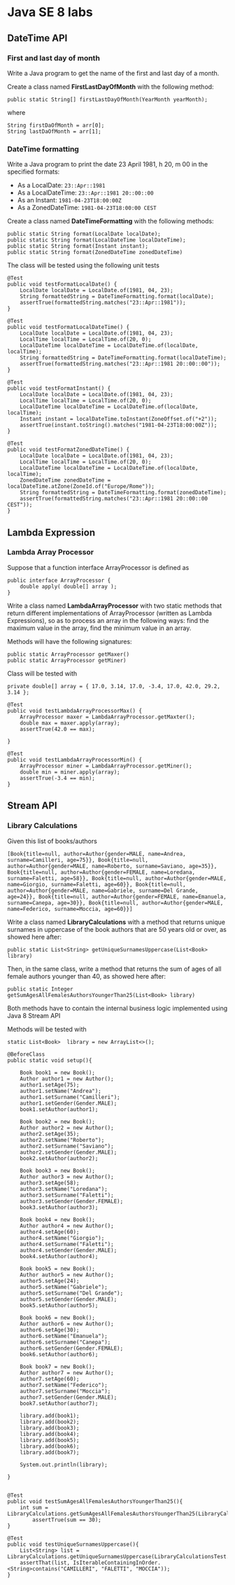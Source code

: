 # Java SE 8 labs
## DateTime API
### First and last day of month

Write a Java program to get the name of the first and last day of a month.

Create a class named **FirstLastDayOfMonth** with the following method:

```
public static String[] firstLastDayOfMonth(YearMonth yearMonth);
```
where

```
String firstDaOfMonth = arr[0];
String lastDaOfMonth = arr[1];
```


### DateTime formatting
Write a Java program to print the date 23 April 1981, h 20, m 00 in the specified formats:

- As a LocalDate: `23::Apr::1981`
- As a LocalDateTime: `23::Apr::1981 20::00::00`
- As an Instant: `1981-04-23T18:00:00Z`
- As a ZonedDateTime: `1981-04-23T18:00:00 CEST`

Create a class named **DateTimeFormatting** with the following methods:

```
public static String format(LocalDate localDate);
public static String format(LocalDateTime localDateTime);
public static String format(Instant instant);
public static String format(ZonedDateTime zonedDateTime)
```

The class will be tested using the following unit tests

```
@Test
public void testFormatLocalDate() {
    LocalDate localDate = LocalDate.of(1981, 04, 23);
    String formattedString = DateTimeFormatting.format(localDate);
    assertTrue(formattedString.matches("23::Apr::1981"));
}

@Test
public void testFormatLocalDateTime() {
    LocalDate localDate = LocalDate.of(1981, 04, 23);
    LocalTime localTime = LocalTime.of(20, 0);
    LocalDateTime localDateTime = LocalDateTime.of(localDate, localTime);
    String formattedString = DateTimeFormatting.format(localDateTime);
    assertTrue(formattedString.matches("23::Apr::1981 20::00::00"));
}

@Test
public void testFormatInstant() {
    LocalDate localDate = LocalDate.of(1981, 04, 23);
    LocalTime localTime = LocalTime.of(20, 0);
    LocalDateTime localDateTime = LocalDateTime.of(localDate, localTime);
    Instant instant = localDateTime.toInstant(ZoneOffset.of("+2"));
    assertTrue(instant.toString().matches("1981-04-23T18:00:00Z"));
}

@Test
public void testFormatZonedDateTime() {
    LocalDate localDate = LocalDate.of(1981, 04, 23);
    LocalTime localTime = LocalTime.of(20, 0);
    LocalDateTime localDateTime = LocalDateTime.of(localDate, localTime);
    ZonedDateTime zonedDateTime = localDateTime.atZone(ZoneId.of("Europe/Rome"));
    String formattedString = DateTimeFormatting.format(zonedDateTime);
    assertTrue(formattedString.matches("23::Apr::1981 20::00::00 CEST"));
}
```

## Lambda Expression

### Lambda Array Processor
Suppose that a function interface ArrayProcessor is defined as
```
public interface ArrayProcessor {
    double apply( double[] array );
}
```
Write a class named **LambdaArrayProcessor** with two static methods that return different implementations of ArrayProcessor (written as Lambda Expressions), so as to  process an array in the following ways: find the maximum value in the array, find the minimum value in an array.

Methods will have the following signatures:

```
public static ArrayProcessor getMaxer()
public static ArrayProcessor getMiner)

```

Class will be tested with

```
private double[] array = { 17.0, 3.14, 17.0, -3.4, 17.0, 42.0, 29.2, 3.14 };

@Test
public void testLambdaArrayProcessorMax() {
    ArrayProcessor maxer = LambdaArrayProcessor.getMaxter();
    double max = maxer.apply(array);
    assertTrue(42.0 == max);
    
}

@Test
public void testLambdaArrayProcessorMin() {
    ArrayProcessor miner = LambdaArrayProcessor.getMiner();
    double min = miner.apply(array);
    assertTrue(-3.4 == min);
}
```

## Stream API

### Library Calculations

Given this list of books/authors

```
[Book{title=null, author=Author{gender=MALE, name=Andrea, surname=Camilleri, age=75}}, Book{title=null, author=Author{gender=MALE, name=Roberto, surname=Saviano, age=35}}, Book{title=null, author=Author{gender=FEMALE, name=Loredana, surname=Faletti, age=58}}, Book{title=null, author=Author{gender=MALE, name=Giorgio, surname=Faletti, age=60}}, Book{title=null, author=Author{gender=MALE, name=Gabriele, surname=Del Grande, age=24}}, Book{title=null, author=Author{gender=FEMALE, name=Emanuela, surname=Canepa, age=30}}, Book{title=null, author=Author{gender=MALE, name=Federico, surname=Moccia, age=60}}]
```


Write a class named **LibraryCalculations** with a method that returns unique surnames in uppercase of the book
authors that are 50 years old or over, as showed here after:

```
public static List<String> getUniqueSurnamesUppercase(List<Book> library)
```

Then, in the same class, write a method that returns the sum of ages of all female authors younger than 40, as showed here after:

```
public static Integer getSumAgesAllFemalesAuthorsYoungerThan25(List<Book> library) 
```

Both methods have to contain the internal business logic implemented using Java 8 Stream API

Methods will be tested with


```
static List<Book>  library = new ArrayList<>();

@BeforeClass
public static void setup(){
    
    Book book1 = new Book();
    Author author1 = new Author();
    author1.setAge(75);
    author1.setName("Andrea");
    author1.setSurname("Camilleri");
    author1.setGender(Gender.MALE);
    book1.setAuthor(author1);

    Book book2 = new Book();
    Author author2 = new Author();
    author2.setAge(35);
    author2.setName("Roberto");
    author2.setSurname("Saviano");
    author2.setGender(Gender.MALE);
    book2.setAuthor(author2);

    Book book3 = new Book();
    Author author3 = new Author();
    author3.setAge(58);
    author3.setName("Loredana");
    author3.setSurname("Faletti");
    author3.setGender(Gender.FEMALE);
    book3.setAuthor(author3);

    Book book4 = new Book();
    Author author4 = new Author();
    author4.setAge(60);
    author4.setName("Giorgio");
    author4.setSurname("Faletti");
    author4.setGender(Gender.MALE);
    book4.setAuthor(author4);

    Book book5 = new Book();
    Author author5 = new Author();
    author5.setAge(24);
    author5.setName("Gabriele");
    author5.setSurname("Del Grande");
    author5.setGender(Gender.MALE);
    book5.setAuthor(author5);

    Book book6 = new Book();
    Author author6 = new Author();
    author6.setAge(30);
    author6.setName("Emanuela");
    author6.setSurname("Canepa");
    author6.setGender(Gender.FEMALE);
    book6.setAuthor(author6);

    Book book7 = new Book();
    Author author7 = new Author();
    author7.setAge(60);
    author7.setName("Federico");
    author7.setSurname("Moccia");
    author7.setGender(Gender.MALE);
    book7.setAuthor(author7);

    library.add(book1);
    library.add(book2);
    library.add(book3);
    library.add(book4);
    library.add(book5);
    library.add(book6);
    library.add(book7);
    
    System.out.println(library);

}


@Test
public void testSumAgesAllFemalesAuthorsYoungerThan25(){
    int sum = LibraryCalculations.getSumAgesAllFemalesAuthorsYoungerThan25(LibraryCalculationsTest.library);
        assertTrue(sum == 30);
}   

@Test
public void testUniqueSurnamesUppercase(){
    List<String> list = LibraryCalculations.getUniqueSurnamesUppercase(LibraryCalculationsTest.library);
    assertThat(list, IsIterableContainingInOrder.<String>contains("CAMILLERI", "FALETTI", "MOCCIA"));
}
```